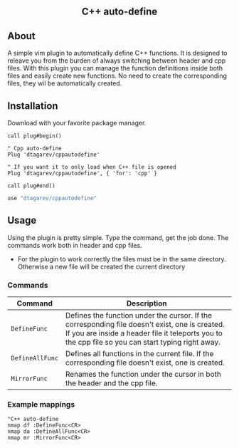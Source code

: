 <p align="center">
  <h2 align="center"> C++ auto-define </h2>
</p>

## About

A simple vim plugin to automatically define C++ functions.
It is designed to releave you from the burden of always switching between header and cpp files.
With this plugin you can manage the function definitions inside both files and easily create new functions.
No need to create the corresponding files, they wil be automatically created.

## Installation

Download with your favorite package manager.

```vim
call plug#begin()

" Cpp auto-define 
Plug 'dtagarev/cppautodefine'

" If you want it to only load when C++ file is opened
Plug 'dtagarev/cppautodefine', { 'for': 'cpp' }

call plug#end()
```

```lua
use "dtagarev/cppautodefine"
```

## Usage

Using the plugin is pretty simple. Type the command, get the job done.
The commands work both in header and cpp files.
- For the plugin to work correctly the files must be in the same directory. Otherwise a new file will be created the current directory

### Commands

| Command                             | Description                                                                                         |
| ----------------------------------- | --------------------------------------------------------------------------------------------------  |
| `DefineFunc`                        | Defines the function under the cursor. If the corresponding file doesn't exist, one is created. If you are inside a header file it teleports you to the cpp file so you can start typing right away.   |
| `DefineAllFunc`                     | Defines all functions in the current file. If the corresponding file doesn't exist, one is created. |
| `MirrorFunc`                        | Renames the function under the cursor in both the header and the cpp file.                          |

### Example mappings

```vim
"C++ auto-define
nmap df :DefineFunc<CR>
nmap da :DefineAllFunc<CR>
nmap mr :MirrorFunc<CR>
```
